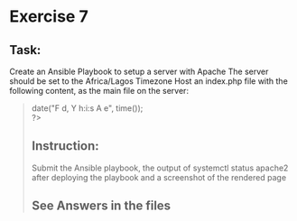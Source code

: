 # Exercise 7

## Task:
Create an Ansible Playbook to setup a server with Apache
The server should be set to the Africa/Lagos Timezone
Host an index.php file with the following content, as the main file on the server:

> <?php
date("F d, Y h:i:s A e", time()); <br>
?>

## Instruction:
Submit the Ansible playbook, the output of systemctl status apache2 after deploying the playbook and a screenshot of the rendered page

## **See Answers in the files**